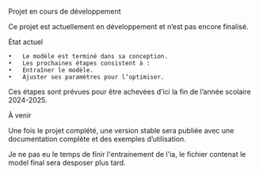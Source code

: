 

Projet en cours de développement

Ce projet est actuellement en développement et n’est pas encore finalisé.

État actuel

	•	Le modèle est terminé dans sa conception.
	•	Les prochaines étapes consistent à :
	•	Entraîner le modèle.
	•	Ajuster ses paramètres pour l’optimiser.

Ces étapes sont prévues pour être achevées d’ici la fin de l’année scolaire 2024-2025.

À venir

Une fois le projet complété, une version stable sera publiée avec une documentation complète et des exemples d’utilisation.

Je ne pas eu le temps de finir l'entrainement de l'ia, le fichier contenat le model final sera desposer plus tard.
